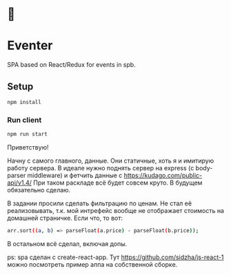 # 🎂


# Eventer

SPA based on React/Redux for events in spb.

## Setup

```sh
npm install
```

### Run client

```sh
npm run start

```

Приветствую!

Начну с самого главного, данные.
Они статичные, хоть я и имитирую работу сервера. В идеале нужно поднять сервер на express (с body-parser middleware) и фетчить данные с https://kudago.com/public-api/v1.4/
При таком раскладе всё будет совсем круто. В будущем обязательно сделаю.

В задании просили сделать фильтрацию по ценам. Не стал её реализовывать, т.к. мой интрефейс вообще не отображает стоимость на домашней страничке.
Если что, то вот:


```sh
arr.sort((a, b) => parseFloat(a.price) - parseFloat(b.price));
````

В остальном всё сделал, включая допы.

ps: spa сделан с create-react-app. Тут https://github.com/sidzha/js-react-1 можно посмотреть пример аппа на собственной сборке.
